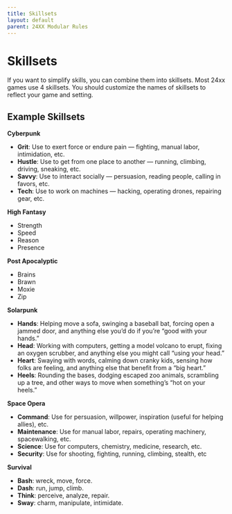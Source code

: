 ```yaml
---
title: Skillsets
layout: default
parent: 24XX Modular Rules
---
```



# Skillsets

If you want to simplify skills, you can combine them into skillsets. Most 24xx games use 4 skillsets. You should customize the names of skillsets to reflect your game and setting.

## Example Skillsets

**Cyberpunk**

- **Grit**: Use to exert force or endure pain — fighting, manual labor, intimidation, etc.
- **Hustle**: Use to get from one place to another — running, climbing, driving, sneaking, etc.
- **Savvy**: Use to interact socially — persuasion, reading people, calling in favors, etc.
- **Tech**: Use to work on machines — hacking, operating drones, repairing gear, etc.

**High Fantasy**

- Strength
- Speed
- Reason
- Presence

**Post Apocalyptic**

- Brains
- Brawn
- Moxie
- Zip

**Solarpunk**

- **Hands**: Helping move a sofa, swinging a baseball bat, forcing open a jammed door, and anything else you’d do if you’re “good with your hands.”
- **Head**: Working with computers, getting a model volcano to erupt, fixing an oxygen scrubber, and anything else you might call “using your head.”
- **Heart**: Swaying with words, calming down cranky kids, sensing how folks are feeling, and anything else that benefit from a “big heart.”
- **Heels**: Rounding the bases, dodging escaped zoo animals, scrambling up a tree, and other ways to move when something’s “hot on your heels.”

**Space Opera**

- **Command**: Use for persuasion, willpower, inspiration (useful for helping allies), etc.
- **Maintenance**: Use for manual labor, repairs, operating machinery, spacewalking, etc.
- **Science**: Use for computers, chemistry, medicine, research, etc.
- **Security**: Use for shooting, fighting, running, climbing, stealth, etc

**Survival**

- **Bash**: wreck, move, force.
- **Dash**: run, jump, climb.
- **Think**: perceive, analyze, repair.
- **Sway**: charm, manipulate, intimidate.
